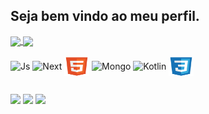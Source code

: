 ## Seja bem vindo ao meu perfil.

<div>
<a href="https://github.com/vncssz">
  <img height=190 align="center" src="https://github-readme-stats.vercel.app/api?username=vncssz&show_icons=true&&rank_icon=github&theme=dark" />
</a>
<a href="https://github.com/vncssz">
  <img height=190 align="center" src="https://github-readme-stats.vercel.app/api/top-langs/?username=vncssz&layout=donut&theme=dark" />
</a
</div>
<div style="display: inline_block"><br>
  <img align="center" alt="Js" height="30" width="40" src="https://icongr.am/devicon/javascript-original.svg?size=128&color=currentColor">
  <img align="center" alt="Next" height="30" width="40" src="https://cdn.jsdelivr.net/gh/devicons/devicon@latest/icons/nextjs/nextjs-original.svg">
  <img align="center" alt="HTML" height="30" width="40" src="https://raw.githubusercontent.com/devicons/devicon/master/icons/html5/html5-original.svg">
  <img align="center" alt="Mongo" height="30" width="40" src="https://icongr.am/devicon/mongodb-original.svg?size=128&color=currentColor">
  <img align="center" alt="Kotlin" height="30" width="40" src="https://cdn.jsdelivr.net/gh/devicons/devicon@latest/icons/kotlin/kotlin-original.svg">
  <img align="center" alt="CSS" height="30" width="40" src="https://raw.githubusercontent.com/devicons/devicon/master/icons/css3/css3-original.svg">
</div>



## 
<div>
<a href="https://www.linkedin.com/in/vncssz/"> <img src="https://img.shields.io/badge/linkedin-%230077B5.svg?style=for-the-badge&logo=linkedin&logoColor=white" target="_blank" /></a>
<a href="https://www.instagram.com/vncssz/"> <img src="https://img.shields.io/badge/Instagram-%23E4405F.svg?style=for-the-badge&logo=Instagram&logoColor=white" target="_blank"/></a>
<a href="mailto:vini_souzza@hotmail.com"> <img src="https://img.shields.io/badge/Gmail-D14836?style=for-the-badge&logo=gmail&logoColor=white" target="_blank"/></a>
</div>

<!--
⚡
-->
